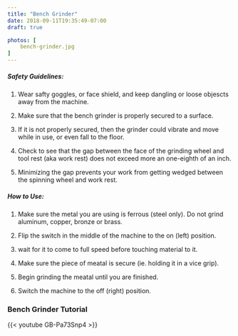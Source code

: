 ```yaml
---
title: "Bench Grinder"
date: 2018-09-11T19:35:49-07:00
draft: true

photos: [
    bench-grinder.jpg
]
---
```


##### Safety Guidelines:
1. Wear safty goggles, or face shield, and keep dangling or loose objescts away from the machine. 

2. Make sure that the bench grinder is properly secured to a surface. 

3. If it is not properly secured, then the grinder could vibrate and move while in use, or even fall to the floor.

4. Check to see that the gap between the face of the grinding wheel and tool rest (aka work rest) does not exceed more an one-eighth of an inch.

5. Minimizing the gap prevents your work from getting wedged between the spinning   wheel and work rest.



##### How to Use:
1. Make sure the metal you are using is ferrous (steel only). Do not grind aluminum, copper, bronze or brass.

2. Flip the switch in the middle of the machine to the on (left) position.

3. wait for it to come to full speed before touching material to it.

4. Make sure the piece of meatal is secure (ie. holding it in a vice grip).

5. Begin grinding the meatal until you are finished.

6. Switch the machine to the off (right) position.

### Bench Grinder Tutorial
{{< youtube GB-Pa73Snp4 >}}